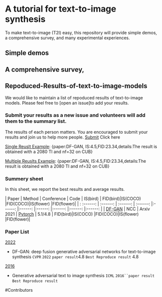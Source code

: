 
# A tutorial for text-to-image synthesis
To make text-to-image (T2I) easy, this repository will  provide simple demos, a comprehensive survey, and many experimental experiences. 
## Simple demos

## A comprehensive survey,

## Repoduced-Results-of-text-to-image-models

We would like to maintain a list of repoduced results of text-to-image models. Please feel free to [open an issue]to add your results.

### Submit your results as a new issue and volunteers will add them to the summary list.
The results of each person matters. You are encouraged to submit your results and join us to help more people.
[Submit](https://github.com/senmaoy/Repoduced-Results-of-text-to-image-models/issues/new/choose) Click here

[Single Reuslt Example](https://github.com/senmaoy/Repoduced-Results-of-text-to-image-models/issues/1): {paper:DF-GAN, IS:4.5,FID:23.34,details:The result is obtained with a 2080 TI and nf=32 on CUB}

[Multiple Reuslts Example](https://github.com/senmaoy/Repoduced-Results-of-text-to-image-models/issues/1): {paper:DF-GAN, IS:4.5,FID:23.34,details:The result is obtained with a 2080 TI and nf=32 on CUB}



### <a name="list">Summery sheet</a>
In this sheet, we report the best results and average results.

|    Paper    |  Method  |  Conference  |  Code |  IS(bird) | FID(bird)|IS(COCO) |FID(COCO)|IS(flower) |FID(flower)|
|  : :------:  | :------:  | :------: | :------: |:------: |:------: |:------: |:------: |:------: |:------: |
| [DF-GAN]() | NCC | Arxiv 2021 | [Pytorch](https://github.com/Hzzone/DeepClustering.SSL) | 5.1/4.8 | FID(bird)|IS(COCO) |FID(COCO)|IS(flower) |FID(flower)|

### <a name="Paper List">Paper List</a>


 <a href="#2022">2022</a>
 - DF-GAN: deep fusion generative adversarial networks for text-to-image synthesis `CVPR` `2022` `paper result`4.8 `Best Reproduce result` 4.8


 <a href="#2016">2016</a>
 - Generative adversarial text to image synthesis  `ICML` `2016``paper result` `Best Reproduce result`


#Contributors






